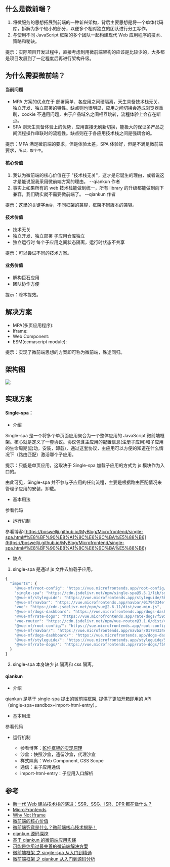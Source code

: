 ## 什么是微前端？

1. 将微服务的思想拓展到前端的一种新兴架构，背后主要思想是将一个单体代码库，拆解为多个较小的部分，以便多个相对独立的团队进行分工写作。
2. 与使用不同 JavaScript 框架的多个团队一起构建现代 Web 应用程序的技术、策略和秘诀。

提示：实际项目开发过程中，直接考虑到用微前端架构的应该是比较少的，大多都是项目发展到了一定程度后再进行架构升级。

## 为什么需要微前端？

#### 当前问题

- MPA 方案的优点在于 部署简单、各应用之间硬隔离，天生具备技术栈无关、独立开发、独立部署的特性。缺点则也很明显，应用之间切换会造成浏览器重刷，cookie 不通用问题，由于产品域名之间相互跳转，流程体验上会存在断点。
- SPA 则天生具备体验上的优势，应用直接无刷新切换，能极大的保证多产品之间流程操作串联时的流程性。缺点则在于各应用技术栈之间是强耦合的。

提示：MPA 满足微前端的要求，但是体验太差，SPA 体验好，但是不满足微前端要求，`所以，取个中`。

#### 核心价值

1. 我认为微前端的核心价值在于 "技术栈无关"，这才是它诞生的理由，或者说这才是能说服我采用微前端方案的理由。 --qiankun 作者
2. 事实上如果所有的 web 技术栈能做到统一，所有 library 的升级都能做到向下兼容，我们确实就不需要微前端了。 --qiankun 作者

提示：这里的关键字`兼容`，不同框架的兼容，框架不同版本的兼容。

#### 技术价值

- 技术无关
- 独立开发、独立部署 子应用仓库独立
- 独立运行时 每个子应用之间状态隔离，运行时状态不共享

提示：可以尝试不同的技术方案。

#### 业务价值

- 解构巨石应用
- 团队协作方便

提示：降本提效。

## 解决方案

- MPA(多页应用程序):
- Iframe:
- Web Component:
- ESM(ecmascript module):

提示：实现了微前端思想的方案即可称为微前端，殊途同归。

## 架构图

![](https://pic1.zhimg.com/v2-49e29d35de9548c02b0d48782714e914_r.jpg)

## 实现方案

#### Single-spa：

- 介绍

Single-spa 是一个将多个单页面应用聚合为一个整体应用的 JavaScript 微前端框架。核心就是定义了一套协议。协议包含主应用的配置信息(注册子应用)和子应用的生命周期(启动，安装，卸载)，通过这套协议，主应用可以方便的知道在什么情况下（路由匹配）激活哪个子应用。

提示：只能是单页应用，这取决于 Single-spa 加载子应用的方式为 js 模块作为入口的。

由此可见，Single-spa 并不参与子应用的任何流程，主要是根据路由匹配情况来管理子应用的安装，卸载。

- 基本用法

参看代码

- 运行机制

参看博客:[https://boswellji.github.io/MyBlog/Microfrontend/single-spa.html#%E8%BF%90%E8%A1%8C%E6%9C%BA%E5%88%B6](https://boswellji.github.io/MyBlog/Microfrontend/single-spa.html#%E8%BF%90%E8%A1%8C%E6%9C%BA%E5%88%B6)

- 缺点

1. single-spa 是通过 js 文件去加载子应用。

```js
{
  "imports": {
    "@vue-mf/root-config": "https://vue.microfrontends.app/root-config/685cb799969ab697700620a8663570a87834fdc7/vue-mf-root-config.js",
    "single-spa": "https://cdn.jsdelivr.net/npm/single-spa@5.5.1/lib/system/single-spa.min.js",
    "@vue-mf/styleguide": "https://vue.microfrontends.app/styleguide/566ace2deeba4ca56b38fca7fa52d4d89ac32634/vue-mf-styleguide.js",
    "@vue-mf/navbar": "https://vue.microfrontends.app/navbar/01794334ef10fb4059f6658465f42597d24cb9d1/js/app.js",
    "vue": "https://cdn.jsdelivr.net/npm/vue@2.6.11/dist/vue.min.js",
    "@vue-mf/dogs-dashboard": "https://vue.microfrontends.app/dogs-dashboard/48cef902e48d293e1588320c0d855f7252742ab6/js/app.js",
    "@vue-mf/rate-dogs": "https://vue.microfrontends.app/rate-dogs/f5951b9fe7521f1134394244e239a47929239efb/js/app.js",
    "vue-router": "https://cdn.jsdelivr.net/npm/vue-router@3.1.6/dist/vue-router.min.js",
    "@vue-mf/root-config/": "https://vue.microfrontends.app/root-config/685cb799969ab697700620a8663570a87834fdc7/",
    "@vue-mf/navbar/": "https://vue.microfrontends.app/navbar/01794334ef10fb4059f6658465f42597d24cb9d1/js/",
    "@vue-mf/dogs-dashboard/": "https://vue.microfrontends.app/dogs-dashboard/48cef902e48d293e1588320c0d855f7252742ab6/js/",
    "@vue-mf/styleguide/": "https://vue.microfrontends.app/styleguide/566ace2deeba4ca56b38fca7fa52d4d89ac32634/",
    "@vue-mf/rate-dogs/": "https://vue.microfrontends.app/rate-dogs/f5951b9fe7521f1134394244e239a47929239efb/js/"
  }
}
```

2. single-spa 本身缺少 js 隔离和 css 隔离。

#### qiankun

- 介绍

qiankun 是基于 single-spa 提出的微前端框架, 提供了更加开箱即用的 API（single-spa+sandbox+import-html-entry）。

- 基本用法

参看代码

- 运行机制

  - 参看博客：[乾坤框架的实现原理](../microfrontend/qiankun.md)
  - 沙盒：快照沙盒，遗留沙盒，代理沙盒
  - 样式隔离：Web Component, CSS Scope
  - 通信：主子应用通信
  - import-html-entry：子应用入口解析

## 参考

- [新一代 Web 建站技术栈的演进：SSR、SSG、ISR、DPR 都在做什么？](https://zhuanlan.zhihu.com/p/365113639)
- [Micro Frontends](https://micro-frontends.org/)
- [Why Not Iframe](https://www.yuque.com/kuitos/gky7yw/gesexv)
- [微前端的核心价值](https://www.yuque.com/kuitos/gky7yw/rhduwc)
- [微前端究竟是什么？微前端核心技术揭秘！](https://mp.weixin.qq.com/s/u9F1IUJfsuJBseOsPIK5qQ)
- [qiankun 源码深挖](https://www.jianshu.com/p/9703726b4c9f)
- [基于 qiankun 的微前端应用实践](https://zhuanlan.zhihu.com/p/356225293)
- [可能是你见过最完善的微前端解决方案](https://zhuanlan.zhihu.com/p/78362028)
- [微前端框架 之 single-spa 从入门到精通](https://juejin.cn/post/6862661545592111111)
- [微前端框架 之 qiankun 从入门到源码分析](https://juejin.cn/post/6885211340999229454)